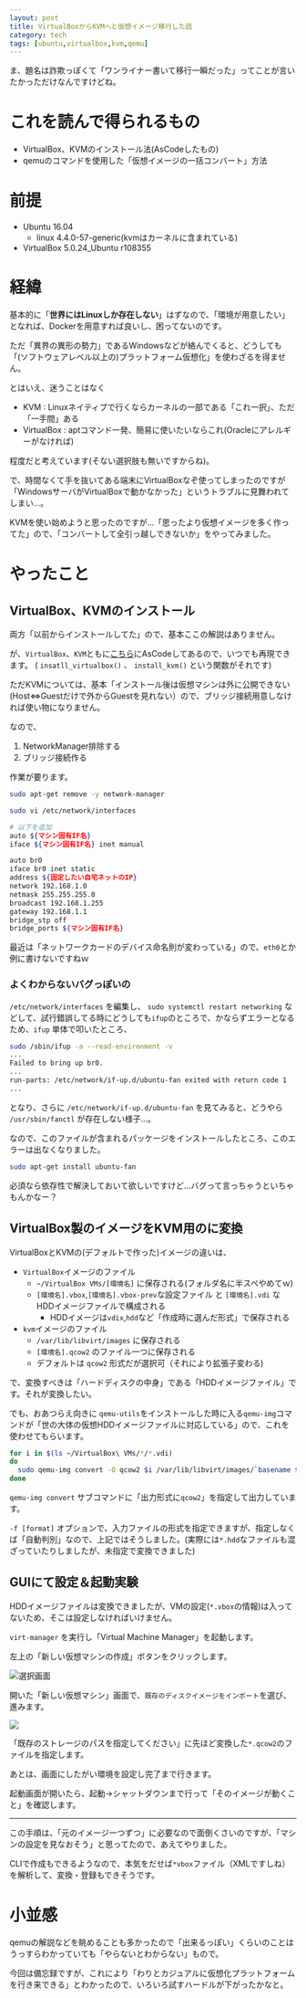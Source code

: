 ```yaml
---
layout: post
title: VirtualBoxからKVMへと仮想イメージ移行した話
category: tech
tags: [ubuntu,virtualbox,kvm,qemu]
---
```


ま、題名は詐欺っぽくて「ワンライナー書いて移行一瞬だった」ってことが言いたかっただけなんですけどね。

# これを読んで得られるもの

- VirtualBox、KVMのインストール法(AsCodeしたもの)
- qemuのコマンドを使用した「仮想イメージの一括コンバート」方法

# 前提

- Ubuntu 16.04
  - linux 4.4.0-57-generic(kvmはカーネルに含まれている)
- VirtualBox 5.0.24_Ubuntu r108355

# 経緯

基本的に「__世界にはLinuxしか存在しない__」はずなので、「環境が用意したい」となれば、Dockerを用意すれば良いし、困ってないのです。

ただ「異界の異形の勢力」であるWindowsなどが絡んでくると、どうしても「(ソフトウェアレベル以上の)プラットフォーム仮想化」を使わざるを得ません。

とはいえ、迷うことはなく

- KVM : Linuxネイティブで行くならカーネルの一部である「これ一択」、ただ「一手間」ある
- VirtualBox : aptコマンド一発、簡易に使いたいならこれ(Oracleにアレルギーがなければ)

程度だと考えています(そない選択肢も無いですからね)。

で、時間なくて手を抜いてある端末にVirtualBoxなぞ使ってしまったのですが「WindowsサーバがVirtualBoxで動かなかった」というトラブルに見舞われてしまい…。

KVMを使い始めようと思ったのですが…「思ったより仮想イメージを多く作ってた」ので、「コンバートして全引っ越しできないか」をやってみました。

# やったこと

## VirtualBox、KVMのインストール

両方「以前からインストールしてた」ので、基本ここの解説はありません。

が、`VirtualBox`、`KVM`ともに[こちら](https://github.com/kazuhito-m/dockers/blob/master/scripts/fabric_ubuntu_standard/fabfile.py)にAsCodeしてあるので、いつでも再現できます。 ( `insatll_virtualbox()` 、 `install_kvm()` という関数がそれです)

ただKVMについては、基本「インストール後は仮想マシンは外に公開できない(Host⇔Guestだけで外からGuestを見れない）ので、ブリッジ接続用意しなければ使い物になりません。

なので、

1. NetworkManager排除する
0. ブリッジ接続作る

作業が要ります。

```bash
sudo apt-get remove -y network-manager
```

```bash
sudo vi /etc/network/interfaces

# 以下を追加
auto ${マシン固有IF名}
iface ${マシン固有IF名} inet manual

auto br0
iface br0 inet static
address ${固定したい自宅ネットのIP}
network 192.168.1.0
netmask 255.255.255.0
broadcast 192.168.1.255
gateway 192.168.1.1
bridge_stp off
bridge_ports ${マシン固有IF名}
```

最近は「ネットワークカードのデバイス命名則が変わっている」ので、`eth0`とか例に書けないですねｗ

### よくわからないバグっぽいの

`/etc/network/interfaces` を編集し、 `sudo systemctl restart networking` などして、試行錯誤してる時にどうしても`ifup`のところで、かならずエラーとなるため、`ifup` 単体で叩いたところ、

```bash
sudo /sbin/ifup -a --read-environment -v
...
Failed to bring up br0.
...
run-parts: /etc/network/if-up.d/ubuntu-fan exited with return code 1
...
```

となり、さらに `/etc/network/if-up.d/ubuntu-fan` を見てみると、どうやら `/usr/sbin/fanctl` が存在しない様子…。

なので、このファイルが含まれるパッケージをインストールしたところ、このエラーは出なくなりました。

```bash
sudo apt-get install ubuntu-fan
```

必須なら依存性で解決しておいて欲しいですけど…バグって言っちゃうといちゃもんかなー？

## VirtualBox製のイメージをKVM用のに変換

VirtualBoxとKVMの(デフォルトで作った)イメージの違いは、

- `VirtualBox`イメージのファイル
  - `~/VirtualBox VMs/[環境名]` に保存される(フォルダ名に半スペやめてｗ)
  - `[環境名].vbox`,`[環境名].vbox-prev`な設定ファイル と `[環境名].vdi` なHDDイメージファイルで構成される
    - HDDイメージは`vdix`,`hdd`など「作成時に選んだ形式」で保存される
- `kvm`イメージのファイル
  - `/var/lib/libvirt/images` に保存される
  - `[環境名].qcow2` のファイル一つに保存される
  - デフォルトは `qcow2` 形式だが選択可（それにより拡張子変わる)

で、変換すべきは「ハードディスクの中身」である「HDDイメージファイル」です。それが変換したい。

でも、おあつらえ向きに `qemu-utils`をインストールした時に入る`qemu-img`コマンドが「世の大体の仮想HDDイメージファイルに対応している」ので、これを使わせてもらいます。

```bash
for i in $(ls ~/VirtualBox\ VMs/*/*.vdi)
do
  sudo qemu-img convert -O qcow2 $i /var/lib/libvirt/images/`basename ${i%.*}`.qcow2
done
```

`qemu-img convert` サブコマンドに「出力形式に`qcow2`」を指定して出力しています。

`-f [format]` オプションで、入力ファイルの形式を指定できますが、指定しなくば「自動判別」なので、上記ではそうしました。(実際には`*.hdd`なファイルも混ざっていたりしましたが、未指定で変換できました)

## GUIにて設定＆起動実験

HDDイメージファイルは変換できましたが、VMの設定(`*.vbox`の情報)は入ってないため、そこは設定しなければいけません。

`virt-manager` を実行し「Virtual Machine Manager」を起動します。

左上の「新しい仮想マシンの作成」ボタンをクリックします。

![選択画面](/images/2017-01-08-makemachine.png)

開いた「新しい仮想マシン」画面で、`既存のディスクイメージをインポート`を選び、進みます。

![](/images/2017-01-08-imageselect.png)

「既存のストレージのパスを指定してください」に先ほど変換した`*.qcow2`のファイルを指定します。

あとは、画面にしたがい環境を設定し完了まで行きます。

起動画面が開いたら、起動->シャットダウンまで行って「そのイメージが動くこと」を確認します。

---

この手順は、「元のイメージ一つずつ」に必要なので面倒くさいのですが、「マシンの設定を見なおそう」と思ってたので、あえてやりました。

CLIで作成もできるようなので、本気をだせば`*vbox`ファイル（XMLですしね）を解析して、変換・登録もできそうです。

# 小並感

qemuの解説などを眺めることも多かったので「出来るっぽい」くらいのことはうっすらわかっていても「やらないとわからない」もので。

今回は備忘録ですが、これにより「わりとカジュアルに仮想化プラットフォームを行き来できる」とわかったので、いろいろ試すハードルが下がったかなと。

